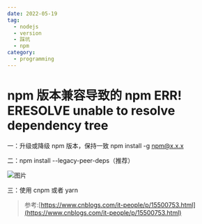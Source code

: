 ```yaml
---
date: 2022-05-19
tag:
  - nodejs
  - version
  - 踩坑
  - npm
category:
  - programming
---
```


# npm 版本兼容导致的 npm ERR! ERESOLVE unable to resolve dependency tree

一：升级或降级 npm 版本，保持一致 npm install -g npm@x.x.x

二：npm install --legacy-peer-deps（推荐）

![图片](https://img2020.cnblogs.com/blog/2397556/202111/2397556-20211102195407107-1171338586.png)

三：使用 cnpm 或者 yarn

> 参考:[https://www.cnblogs.com/it-people/p/15500753.html](https://www.cnblogs.com/it-people/p/15500753.html)
